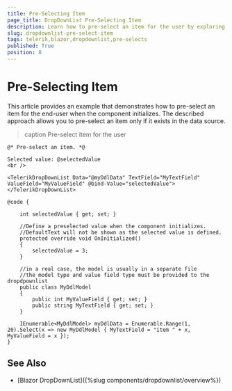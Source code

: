 ```yaml
---
title: Pre-Selecting Item
page_title: DropDownList Pre-Selecting Item
description: Learn how to pre-select an item for the user by exploring a practical example.
slug: dropdownlist-pre-select-item
tags: telerik,blazor,dropdownlist,pre-selects
published: True
position: 8
---
```



# Pre-Selecting Item

This article provides an example that demonstrates how to pre-select an item for the end-user when the component initializes. The described approach allows you to pre-select an item only if it exists in the data source.

>caption Pre-select item for the user

````RAZOR
@* Pre-select an item. *@

Selected value: @selectedValue
<br />

<TelerikDropDownList Data="@myDdlData" TextField="MyTextField" ValueField="MyValueField" @bind-Value="selectedValue">
</TelerikDropDownList>

@code {

    int selectedValue { get; set; }

    //Define a preselected value when the component initializes.
    //DefaultText will not be shown as the selected value is defined.
    protected override void OnInitialized()
    {
        selectedValue = 3;
    }

    //in a real case, the model is usually in a separate file
    //the model type and value field type must be provided to the dropdpownlist
    public class MyDdlModel
    {
        public int MyValueField { get; set; }
        public string MyTextField { get; set; }
    }
    
    IEnumerable<MyDdlModel> myDdlData = Enumerable.Range(1, 20).Select(x => new MyDdlModel { MyTextField = "item " + x, MyValueField = x });
}
````

## See Also

* [Blazor DropDownList]({%slug components/dropdownlist/overview%})